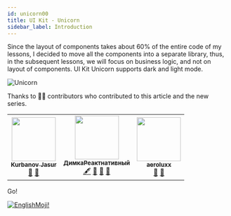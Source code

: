 ```yaml
---
id: unicorn00
title: UI Kit - Unicorn
sidebar_label: Introduction
---
```


Since the layout of components takes about 60% of the entire code of my lessons, I decided to move all the components into a separate library, thus, in the subsequent lessons, we will focus on business logic, and not on layout of components.
UI Kit Unicorn supports dark and light mode.

![Unicorn](/img/uikit/reactNativeUnicornUIKit.png)

Thanks to 🙏🏻 contributors who contributed to this article and the new series.

<!-- ALL-CONTRIBUTORS-LIST:START - Do not remove or modify this section -->
<!-- prettier-ignore-start -->
<!-- markdownlint-disable -->
<table>
  <tr>
    <td align="center"><a href="https://github.com/kurbanovjasur"><img src="https://avatars1.githubusercontent.com/u/41279178?v=4" width="100px;" alt=""/><br /><sub><b>Kurbanov Jasur</b></sub></a><br /><a href="#design-kurbanovjasur" title="Design">🎨</a> <a href="#maintenance-kurbanovjasur" title="Maintenance">🚧</a></td>
    <td align="center"><a href="https://medium.com/react-native-init"><img src="https://avatars0.githubusercontent.com/u/6774813?v=4" width="100px;" alt=""/><br /><sub><b>ДимкаРеактнативный</b></sub></a><br /><a href="#content-gHashTag" title="Content">🖋</a> <a href="https://github.com/react-native-village/react-native-unicorn/commits?author=gHashTag" title="Documentation">  </a> <a href="#design-gHashTag" title="Design">🎨</a> <a href="#ideas-gHashTag" title="Ideas, Planning, & Feedback">🤔</a> <a href="#maintenance-gHashTag" title="Maintenance">🚧</a></td>
    <td align="center"><a href="https://github.com/aeroluxx"><img src="https://avatars0.githubusercontent.com/u/38083916?v=4" width="100px;" alt=""/><br /><sub><b>aeroluxx</b></sub></a><br /><a href="#maintenance-aeroluxx" title="Maintenance">🚧</a> <a href="#design-aeroluxx" title="Design">🎨</a></td>
  </tr>
</table>

<!-- markdownlint-enable -->
<!-- prettier-ignore-end -->

<!-- ALL-CONTRIBUTORS-LIST:END -->

Go!

[![EnglishMoji!](/img/logo/englishmoji.png)](https://apps.apple.com/kz/app/englishmoji/id6450254885)
